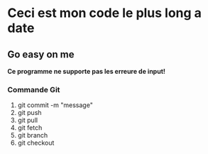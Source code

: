 # Ceci est mon code le plus long a date
## Go easy on me
**Ce programme ne supporte pas les erreure de input!**

### Commande Git
1. git commit -m "message"
2. git push
3. git pull
4. git fetch
5. git branch
6. git checkout


